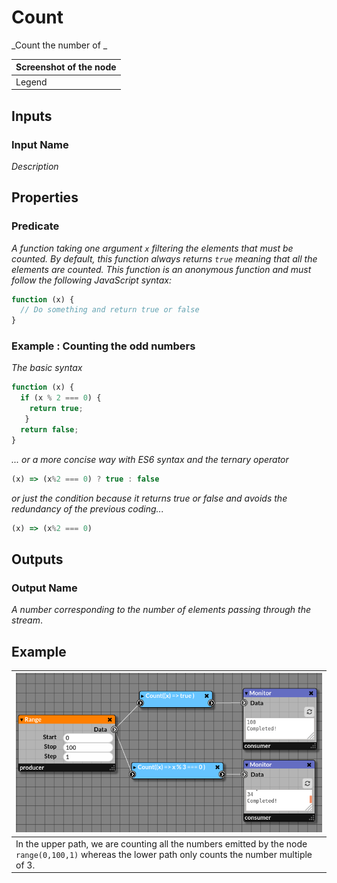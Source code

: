 # Count

_Count the number of _

| Screenshot of the node |
|------------------------|
|Legend|


## Inputs

### Input Name

_Description_

## Properties

### Predicate

_A function taking one argument `x` filtering the elements that must be counted._
_By default, this function always returns `true` meaning that all the elements are counted._
_This function is an anonymous function and must follow the following JavaScript syntax:_

```javascript
function (x) {
  // Do something and return true or false
}
```

### Example : Counting the odd numbers

_The basic syntax_

```javascript
function (x) {
  if (x % 2 === 0) {
    return true;
   }
  return false;
}
```
_... or a more concise way with ES6 syntax and the ternary operator_

```javascript
(x) => (x%2 === 0) ? true : false
```
_or just the condition because it returns true or false and avoids the redundancy of the previous coding..._

```javascript
(x) => (x%2 === 0)
```
    
## Outputs

### Output Name
_A number corresponding to the number of elements passing through the stream_.

## Example

| ![count.png](img/count_example.png) |
|-------------------------------------|
|In the upper path, we are counting all the numbers emitted by the node `range(0,100,1)` whereas the lower path only counts the number multiple of 3.|
